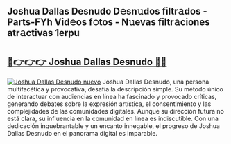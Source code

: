 ## Joshua Dallas Desnudo D𝚎sn𝚞dos filtr𝚊dos - Parts-FYh Vid𝚎os f𝚘tos - N𝚞evas filtr𝚊ciones atr𝚊ctivas 1erpu

# <h2><a href="http://mb65lm.tromn.icu/?c=Joshua+Dallas+Desnudo">🔗👉👉👉 Joshua Dallas Desnudo 🔗🔗</a></h2>

[![Joshua Dallas Desnudo nuevo](https://i.imgur.com/pEAQMta.gif)](http://mb65lm.tromn.icu/?c=Joshua+Dallas+Desnudo)
Joshua Dallas Desnudo, una persona multifacética y provocativa, desafía la descripción simple. Su método único de interactuar con audiencias en línea ha fascinado y provocado críticas, generando debates sobre la expresión artística, el consentimiento y las complejidades de las comunidades digitales. Aunque su dirección futura no está clara, su influencia en la comunidad en línea es indiscutible. Con una dedicación inquebrantable y un encanto innegable, el progreso de Joshua Dallas Desnudo en el panorama digital es imparable.
